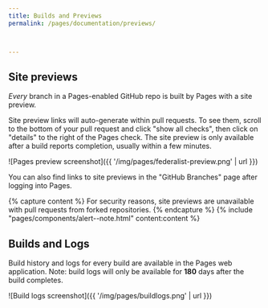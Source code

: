 ```yaml
---
title: Builds and Previews
permalink: /pages/documentation/previews/



---
```


## Site previews 

_Every_ branch in a Pages-enabled GitHub repo is built by Pages with a site preview.

Site preview links will auto-generate within pull requests. To see them, scroll to the bottom of your pull request and click "show all checks", then click on "details" to the right of the Pages check. The site preview is only available after a build reports completion, usually within a few minutes.

![Pages preview screenshot]({{ '/img/pages/federalist-preview.png' | url }})

You can also find links to site previews in the "GitHub Branches" page after logging into Pages.

{% capture content %}
For security reasons, site previews are unavailable with pull requests from forked repositories.
{% endcapture %}
{% include "pages/components/alert--note.html" content:content %}

## Builds and Logs
Build history and logs for every build are available in the Pages web application. Note: build logs will only be available for **180** days after the build completes.

![Build logs screenshot]({{ '/img/pages/buildlogs.png' | url }})